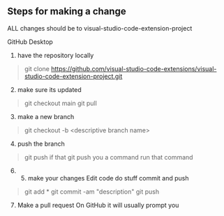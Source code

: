 ## Steps for making a change
 
ALL changes should be to
visual-studio-code-extension-project
 
GitHub Desktop
 
1. have the repository locally
> git clone https://github.com/visual-studio-code-extensions/visual-studio-code-extension-project.git
2. make sure its updated
> git checkout main
> git pull
3. make a new branch
> git checkout -b <your GitHub alias>\<descriptive branch name>
4. push the branch
> git push
if that git push you a command run that command

6. 5. make your changes
Edit code do stuff
commit and push
> git add  *
> git commit -am "description"
> git push
7. Make a pull request
On GitHub it will usually prompt you